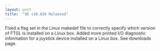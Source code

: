 ```yaml
---
layout: post
title:  "OE v10.02b Released"
---
```

Fixed a flag set in the Linux makedef file to correctly specify which version of FTGL is installed on a Linux box. Added more printed I/O diagnostic information for a joystick device installed on a Linux box. See downloads page.
